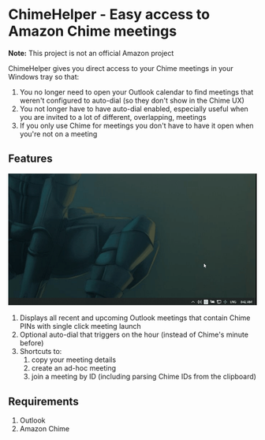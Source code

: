 # ChimeHelper - Easy access to Amazon Chime meetings

**Note:** This project is not an official Amazon project

ChimeHelper gives you direct access to your Chime meetings in your Windows tray so that:

1. You no longer need to open your Outlook calendar to find meetings that weren't configured to auto-dial (so they don't show in the Chime UX)
2. You not longer have to have auto-dial enabled, especially useful when you are invited to a lot of different, overlapping, meetings
3. If you only use Chime for meetings you don't have to have it open when you're not on a meeting

## Features

![](images/chime_helper.gif)

1. Displays all recent and upcoming Outlook meetings that contain Chime PINs with single click meeting launch
2. Optional auto-dial that triggers on the hour (instead of Chime's minute before)
3. Shortcuts to:
   1. copy your meeting details
   2. create an ad-hoc meeting
   3. join a meeting by ID (including parsing Chime IDs from the clipboard)

## Requirements

1. Outlook
2. Amazon Chime
